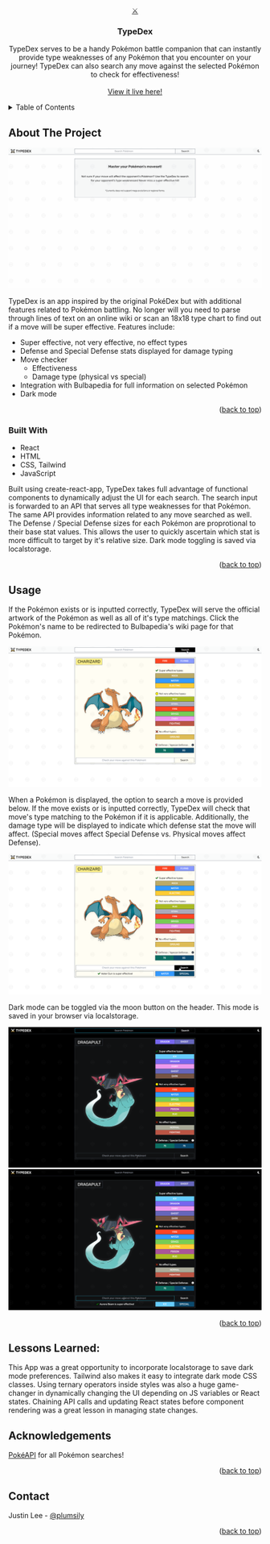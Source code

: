 <a name="readme-top"></a>

<!-- PROJECT LOGO -->
<br />
<div align="center">
  <a href="https://plumsily.github.io/typedex/">⚔️
  </a>
<h3 align="center">TypeDex</h3>

  <p align="center">
    TypeDex serves to be a handy Pokémon battle companion that can instantly provide type weaknesses of any Pokémon that you encounter on your journey! TypeDex can also search any move against the selected Pokémon to check for effectiveness! 
    <br />
    <br />
    <a href="https://plumsily.github.io/typedex/"">View it live here!</a>
  </p>
</div>

<!-- TABLE OF CONTENTS -->
<details>
  <summary>Table of Contents</summary>
  <ol>
    <li>
      <a href="#about-the-project">About The Project</a>
      <ul>
        <li><a href="#built-with">Built with:</a></li>
      </ul>
    </li>
    <li><a href="#usage">Usage</a></li>
    <!-- <li><a href="#roadmap">Roadmap</a></li> -->
    <!-- <li><a href="#optimizations">Optimizations</a></li> -->
    <li><a href="#lessons-learned">Lessons Learned</a></li>
    <li><a href="#acknowledgements">Acknowledgements</a></li>
    <li><a href="#contact">Contact</a></li>
  </ol>
</details>

<!-- ABOUT THE PROJECT -->

## About The Project

![alt tag](./src/Assets/typedex_recording.gif)

TypeDex is an app inspired by the original PokéDex but with additional features related to Pokémon battling. No longer will you need to parse through lines of text on an online wiki or scan an 18x18 type chart to find out if a move will be super effective. Features include:

- Super effective, not very effective, no effect types
- Defense and Special Defense stats displayed for damage typing
- Move checker
  - Effectiveness
  - Damage type (physical vs special)
- Integration with Bulbapedia for full information on selected Pokémon
- Dark mode

<p align="right">(<a href="#readme-top">back to top</a>)</p>

### Built With

- React
- HTML
- CSS, Tailwind
- JavaScript

Built using create-react-app, TypeDex takes full advantage of functional components to dynamically adjust the UI for each search. The search input is forwarded to an API that serves all type weaknesses for that Pokémon. The same API provides information related to any move searched as well. The Defense / Special Defense sizes for each Pokémon are proprotional to their base stat values. This allows the user to quickly ascertain which stat is more difficult to target by it's relative size. Dark mode toggling is saved via localstorage.

<p align="right">(<a href="#readme-top">back to top</a>)</p>

<!-- USAGE EXAMPLES -->

## Usage

If the Pokémon exists or is inputted correctly, TypeDex will serve the official artwork of the Pokémon as well as all of it's type matchings. Click the Pokémon's name to be redirected to Bulbapedia's wiki page for that Pokémon.

<img src="src/Assets/screenshot1.png">
<br>

When a Pokémon is displayed, the option to search a move is provided below. If the move exists or is inputted correctly, TypeDex will check that move's type matching to the Pokémon if it is applicable. Additionally, the damage type will be displayed to indicate which defense stat the move will affect. (Special moves affect Special Defense vs. Physical moves affect Defense).

<img src="src/Assets/screenshot2.png">
<br>

Dark mode can be toggled via the moon button on the header. This mode is saved in your browser via localstorage.

<img src="src/Assets/screenshot3.png">
<br>

<img src="src/Assets/screenshot4.png">

<p align="right">(<a href="#readme-top">back to top</a>)</p>

<!-- Optimizations

## Optimizations

You don't have to include this section but interviewers *love* that you can not only deliver a final product that looks great but also functions efficiently. Did you write something then refactor it later and the result was 5x faster than the original implementation? Did you cache your assets? Things that you write in this section are **GREAT** to bring up in interviews and you can use this section as reference when studying for technical interviews! -->

<!-- ROADMAP

## Roadmap

- [x] 2022 race schedule info and track layout
  - [x] Background wallpaper shuffling
  - [x] Countdown for next upcoming race
  - [x] Automatic display of next upcoming race info
- [x] History bar to access past races of the season
  - [x] Shuffling button
    - [x] Active by default at end of season to cycle all races
- [ ] Chrome extension store approval
- [ ] 2023 race schedule assets for Firebase

See the [open issues](https://github.com/plumsily/f1-new-tab/issues) for a full list of proposed features (and known issues).

<p align="right">(<a href="#readme-top">back to top</a>)</p> -->

## Lessons Learned:

This App was a great opportunity to incorporate localstorage to save dark mode preferences. Tailwind also makes it easy to integrate dark mode CSS classes. Using ternary operators inside styles was also a huge game-changer in dynamically changing the UI depending on JS variables or React states. Chaining API calls and updating React states before component rendering was a great lesson in managing state changes.

<!-- ACKNOWLEDGEMENTS -->

## Acknowledgements

<a href="https://pokeapi.co/">PokéAPI</a> for all Pokémon searches!

<p align="right">(<a href="#readme-top">back to top</a>)</p>

<!-- CONTACT -->

## Contact

Justin Lee - [@plumsily](https://twitter.com/plumsily)

<!-- Take a look at these couple examples that I have in my own portfolio:

**F1 New Tab:** https://github.com/alecortega/f1-new-tab

**Sculptd:** https://github.com/alecortega/twitter-battle

**Patch Panel:** https://github.com/alecortega/patch-panel -->

<p align="right">(<a href="#readme-top">back to top</a>)</p>
